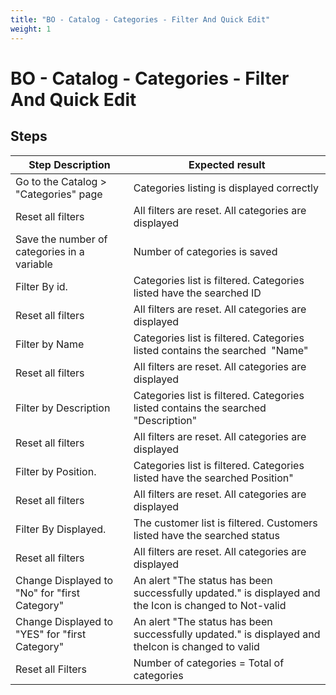 ```yaml
---
title: "BO - Catalog - Categories - Filter And Quick Edit"
weight: 1
---
```


# BO - Catalog - Categories - Filter And Quick Edit
## Steps
| Step Description | Expected result |
| ----- | ----- |
| Go to the Catalog > "Categories" page | Categories listing is displayed correctly |
| Reset all filters | All filters are reset. All categories are displayed |
| Save the number of categories in a variable | Number of categories is saved |
| Filter By id. | Categories list is filtered. Categories listed have the searched ID |
| Reset all filters | All filters are reset. All categories are displayed |
| Filter by Name | Categories list is filtered. Categories listed contains the searched  "Name" |
| Reset all filters | All filters are reset. All categories are displayed |
| Filter by Description | Categories list is filtered. Categories listed contains the searched "Description" |
| Reset all filters | All filters are reset. All categories are displayed |
| Filter by Position. | Categories list is filtered. Categories listed have the searched Position" |
| Reset all filters | All filters are reset. All categories are displayed |
| Filter By Displayed. | The customer list is filtered. Customers listed have the searched status |
| Reset all filters | All filters are reset. All categories are displayed |
| Change Displayed to "No" for "first Category" | An alert "The status has been successfully updated." is displayed and the Icon is changed to Not-valid |
| Change Displayed to "YES" for "first Category" | An alert "The status has been successfully updated." is displayed and theIcon is changed to valid |
| Reset all Filters | Number of categories = Total of categories |
